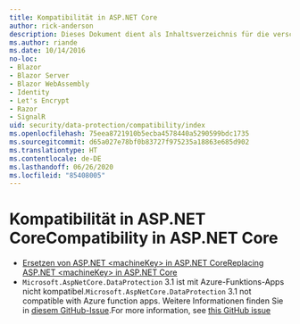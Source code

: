 ```yaml
---
title: Kompatibilität in ASP.NET Core
author: rick-anderson
description: Dieses Dokument dient als Inhaltsverzeichnis für die verschiedenen Themen zur Kompatibilität im Rahmen des Schutzes von Daten in ASP.NET Core.
ms.author: riande
ms.date: 10/14/2016
no-loc:
- Blazor
- Blazor Server
- Blazor WebAssembly
- Identity
- Let's Encrypt
- Razor
- SignalR
uid: security/data-protection/compatibility/index
ms.openlocfilehash: 75eea8721910b5ecba4578440a5290599bdc1735
ms.sourcegitcommit: d65a027e78bf0b83727f975235a18863e685d902
ms.translationtype: HT
ms.contentlocale: de-DE
ms.lasthandoff: 06/26/2020
ms.locfileid: "85408005"
---
```

# <a name="compatibility-in-aspnet-core"></a><span data-ttu-id="8442d-103">Kompatibilität in ASP.NET Core</span><span class="sxs-lookup"><span data-stu-id="8442d-103">Compatibility in ASP.NET Core</span></span>

* [<span data-ttu-id="8442d-104">Ersetzen von ASP.NET \<machineKey> in ASP.NET Core</span><span class="sxs-lookup"><span data-stu-id="8442d-104">Replacing ASP.NET \<machineKey> in ASP.NET Core</span></span>](xref:security/data-protection/compatibility/replacing-machinekey)
* <span data-ttu-id="8442d-105">`Microsoft.AspNetCore.DataProtection` 3.1 ist mit Azure-Funktions-Apps nicht kompatibel.</span><span class="sxs-lookup"><span data-stu-id="8442d-105">`Microsoft.AspNetCore.DataProtection` 3.1 not compatible with Azure function apps.</span></span> <span data-ttu-id="8442d-106">Weitere Informationen finden Sie in [diesem GitHub-Issue](https://github.com/Azure/azure-functions-host/issues/5447).</span><span class="sxs-lookup"><span data-stu-id="8442d-106">For more information, see [this GitHub issue](https://github.com/Azure/azure-functions-host/issues/5447)</span></span>
